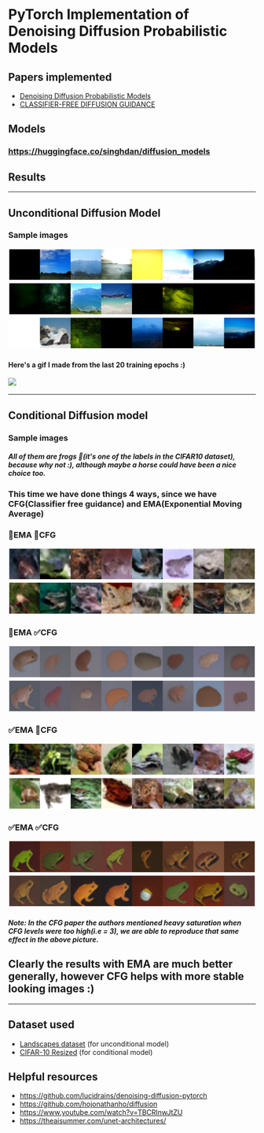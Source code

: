 # PyTorch Implementation of Denoising Diffusion Probabilistic Models

## Papers implemented

- [Denoising Diffusion Probabilistic Models](https://arxiv.org/abs/2006.11239)
- [CLASSIFIER-FREE DIFFUSION GUIDANCE](https://arxiv.org/abs/2207.12598)

## Models
### https://huggingface.co/singhdan/diffusion_models

## Results

---
## Unconditional Diffusion Model

### Sample images

![](samples/ddpm_unconditional_0.png)
![](samples/ddpm_unconditional_1.png)
![](samples/ddpm_unconditional_2.png)

#### Here's a gif I made from the last 20 training epochs :)
![](samples/ddpm_unconditional.gif)

---
## Conditional Diffusion model

### Sample images
##### All of them are frogs 🐸(*it's one of the labels in the CIFAR10 dataset*), because why not :), although maybe a horse could have been a nice choice too.

### This time we have done things 4 ways, since we have CFG(Classifier free guidance) and EMA(Exponential Moving Average)

### 🚫EMA 🚫CFG

![](samples/ddpm_conditional_0.png)
![](samples/ddpm_conditional_1.png)

### 🚫EMA ✅CFG
![](samples/ddpm_conditional_cfg_0.png)
![](samples/ddpm_conditional_cfg_1.png)

### ✅EMA 🚫CFG
![](samples/ddpm_conditional_ema_0.png)
![](samples/ddpm_conditional_ema_1.png)

### ✅EMA ✅CFG
![](samples/ddpm_conditional_cfg_ema_0.png)
![](samples/ddpm_conditional_cfg_ema_1.png)

##### Note: In the CFG paper the authors mentioned heavy saturation when CFG levels were too high(i.e = 3), we are able to reproduce that same effect in the above picture. 

## Clearly the results with EMA are much better generally, however CFG helps with more stable looking images :)

---
## Dataset used
- [Landscapes dataset](https://www.kaggle.com/datasets/arnaud58/landscape-pictures) 
(for unconditional model)
- [CIFAR-10 Resized](https://www.kaggle.com/datasets/joaopauloschuler/cifar10-64x64-resized-via-cai-super-resolution)
  (for conditional model)
## Helpful resources

- https://github.com/lucidrains/denoising-diffusion-pytorch
- https://github.com/hojonathanho/diffusion
- https://www.youtube.com/watch?v=TBCRlnwJtZU
- https://theaisummer.com/unet-architectures/
